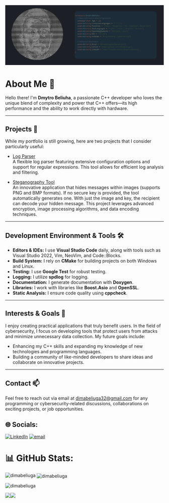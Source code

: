 <a href="https://github.com/dimabeliuga">
  <picture>
    <source media="(prefers-color-scheme: dark)" srcset="picture3.png">
    <img alt="" src="picture.png">
  </picture>
</a>

# About Me 👋

Hello there! I'm **Dmytro Beliuha**, a passionate C++ developer who loves the unique blend of complexity and power that C++ offers—its high performance and the ability to work directly with hardware.  

---

## Projects 🚀

While my portfolio is still growing, here are two projects that I consider particularly useful:

- [Log Parser](https://github.com/dimabeliuga/logParser)  
  A flexible log parser featuring extensive configuration options and support for regular expressions. This tool allows for efficient log analysis and filtering.

- [Steganography Tool](https://github.com/dimabeliuga/Hide-Text-In-Image)  
  An innovative application that hides messages within images (supports PNG and BMP formats). If no secure key is provided, the tool automatically generates one. With just the image and key, the recipient can decode your hidden message. This project leverages advanced encryption, image processing algorithms, and data encoding techniques.

---

## Development Environment & Tools 🛠

- **Editors & IDEs:** I use **Visual Studio Code** daily, along with tools such as Visual Studio 2022, Vim, NeoVim, and Code::Blocks.
- **Build System:** I rely on **CMake** for building projects on both Windows and Linux.
- **Testing:** I use **Google Test** for robust testing.
- **Logging:** I utilize **spdlog** for logging.
- **Documentation:** I generate documentation with **Doxygen**.
- **Libraries:** I work with libraries like **Boost.Asio** and **OpenSSL**.
- **Static Analysis:** I ensure code quality using **cppcheck**.

---

## Interests & Goals 🎯

I enjoy creating practical applications that truly benefit users. In the field of cybersecurity, I focus on developing tools that protect users from attacks and minimize unnecessary data collection. My future goals include:

- Enhancing my C++ skills and expanding my knowledge of new technologies and programming languages.
- Building a community of like-minded developers to share ideas and collaborate on innovative projects.

---

## Contact 📫

Feel free to reach out via email at [dimabeliuga32@gmail.com](mailto:dimabeliuga32@gmail.com) for any programming or cybersecurity-related discussions, collaborations on exciting projects, or job opportunities.


## 🌐 Socials:
[![LinkedIn](https://img.shields.io/badge/LinkedIn-%230077B5.svg?logo=linkedin&logoColor=white)](https://linkedin.com/in/something) [![email](https://img.shields.io/badge/Email-D14836?logo=gmail&logoColor=white)](mailto:dimabeliuga32@gmail.com) 

# 📊 GitHub Stats:
<p><img align="left" src="https://github-readme-stats.vercel.app/api/top-langs?username=dimabeliuga&show_icons=true&locale=en&layout=compact" alt="dimabeliuga" /></p>

<p>&nbsp;<img align="center" src="https://github-readme-stats.vercel.app/api?username=dimabeliuga&show_icons=true&locale=en" alt="dimabeliuga" /></p>

<p align="left"> <img src="https://komarev.com/ghpvc/?username=dimabeliuga&label=Profile%20views&color=0e75b6&style=flat" alt="dimabeliuga" /> </p>

<a href="https://www.adamalston.com/"><img height="137px" src="https://github-readme-stats.vercel.app/api?username=adamalston&hide_title=true&hide_border=true&show_icons=true&include_all_commits=true&count_private=true&line_height=21&text_color=000&icon_color=000&bg_color=0,ea6161,ffc64d,fffc4d,52fa5a&theme=graywhite" /><!-- wi*quL3fcV --><img height="137px" src="https://github-readme-stats.vercel.app/api/top-langs/?username=adamalston&hide=html&hide_title=true&hide_border=true&layout=compact&langs_count=6&exclude_repo=comp426,Redventures-Movie-Quotes&text_color=000&icon_color=fff&bg_color=0,52fa5a,4dfcff,c64dff&theme=graywhite" /></a>
